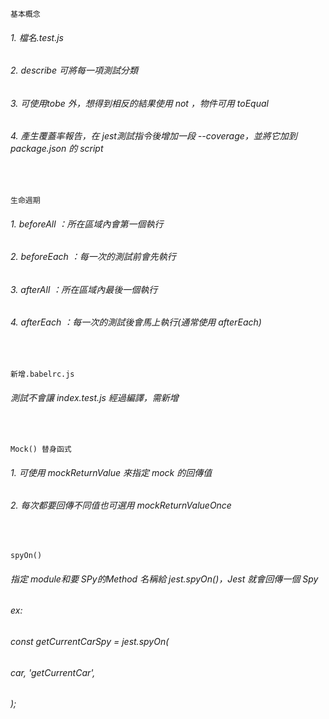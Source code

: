 
`基本概念`

###### 1. 檔名.test.js
###### 2. describe 可將每一項測試分類
###### 3. 可使用tobe 外，想得到相反的結果使用 not ，物件可用 toEqual
###### 4. 產生覆蓋率報告，在 jest測試指令後增加一段 --coverage，並將它加到 package.json 的 script
<br>

`生命週期`
###### 1. beforeAll ：所在區域內會第一個執行
###### 2. beforeEach ：每一次的測試前會先執行
###### 3. afterAll ：所在區域內最後一個執行
###### 4. afterEach ：每一次的測試後會馬上執行(通常使用 afterEach)
<br>

`新增.babelrc.js`
###### 測試不會讓 index.test.js 經過編譯，需新增
<br>

`Mock() 替身函式`
###### 1. 可使用 mockReturnValue 來指定 mock 的回傳值
###### 2. 每次都要回傳不同值也可選用 mockReturnValueOnce
<br>

`spyOn()`
######    指定 module和要 SPy的Method 名稱給 jest.spyOn()，Jest 就會回傳一個 Spy
###### ex:
######   const getCurrentCarSpy = jest.spyOn(
######     car, 'getCurrentCar',
######   );
